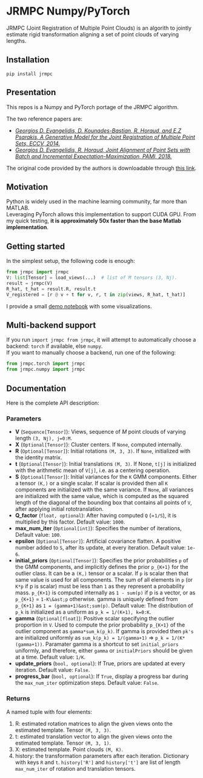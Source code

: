 # JRMPC Numpy/PyTorch

JRMPC (Joint Registration of Multiple Point Clouds) is an algorith to jointly estimate rigid transformation aligning a set of point clouds of varying lengths.

## Installation

`pip install jrmpc`

## Presentation

This repos is a Numpy and PyTorch portage of the JRMPC algorithm.

The two reference papers are:     
- [*Georgios D. Evangelidis, D. Kounades-Bastian, R. Horaud, and E.Z Psarakis,
A Generative Model for the Joint Registration of Multiple Point Sets, ECCV, 2014.*](https://hal.science/hal-01019661v3)
- [*Georgios D. Evangelidis, R. Horaud,
Joint Alignment of Point Sets with Batch and Incremental Expectation-Maximization, PAMI, 2018.*](https://inria.hal.science/hal-01413414/file/EvangelidisHoraud-final.pdf)

The original code provided by the authors is downloadable through [this link](https://team.inria.fr/perception/files/2015/05/JRMPC_v0.9.4.zip).


## Motivation

Python is widely used in the machine learning community, far more than MATLAB.  
Leveraging PyTorch allows this implementation to support CUDA GPU. From my quick testing, **it is approximately 50x faster than the base Matlab implementation**.


## Getting started

In the simplest setup, the following code is enough:
```python
from jrmpc import jrmpc
V: list[Tensor] = load_views(...)  # list of M tensors (3, Nj).
result = jrmpc(V)
R_hat, t_hat = result.R, result.t
V_registered = [r @ v + t for v, r, t in zip(views, R_hat, t_hat)]
```

I provide a small [demo notebook](demo.ipynb) with some visualizations. 


## Multi-backend support

If you run `import jrmpc from jrmpc`, it will attempt to automatically choose a backend: `torch` if available, else `numpy`.      
If you want to manually choose a backend, run one of the following:
```python
from jrmpc.torch import jrmpc
from jrmpc.numpy import jrmpc
```


## Documentation

Here is the complete API description:


### Parameters

- **V** (`Sequence[Tensor]`): Views, sequence of $M$ point clouds of varying length `(3, Nj), j=0:M`.
- **X** (`Optional[Tensor]`): Cluster centers. If `None`, computed internally.
- **R** (`Optional[Tensor]`):
    Initial rotations `(M, 3, 3)`. If `None`, initialized with the identity matrix.
- **t** (`Optional[Tensor]`):
    Initial translations `(M, 3)`. If None, `t[j]` is initialized with the arithmetic mean of `V[j]`,
    i.e. as a centering operation.
- **S** (`Optional[Tensor]`):
    Initial variances for the `K` GMM components. Either a tensor `(K,)` or a single scalar.
    If scalar is provided then all `K` components are initialized with the same variance.
    If `None`, all variances are initialized with the same value, which is computed as the squared length of
    the diagonal of the bounding box that contains all points of `V`, after applying initial rototranslation.
- **Q_factor** (`float, optional`):
    After having computed `Q` (=`1/S`), it is multiplied by this factor. Default value: `1000`.
- **max_num_iter** (`Optional[int]`):
    Specifies the number of iterations, Default value: `100`.
- **epsilon** (`Optional[Tensor]`):
    Artificial covariance flatten. A positive number added to `S`, after its update, at every iteration.
    Default value: `1e-6`.
- **initial_priors** (`Optional[Tensor]`):
    Specifies the prior probabilities `p` of the GMM components, and implicitly defines the prior `p_{K+1}`
    for the outlier class. It can be a `(K,)` tensor or a scalar. If `p` is scalar then that same value is
    used for all components. The sum of all elements in `p` (or `K*p` if p is scalar) must be less than `1`
    as they represent a probability mass. `p_{K+1}` is computed internally as `1 - sum(p)` if p is a vector,
    or as `p_{K+1}` = `1-K\&ast;p` otherwise. gamma is uniquely defined from `p_{K+1}` as `1 = (gamma+1)&ast;sum(p)`.
    Default value: The distribution of `p_k` is initialized as a uniform as `p_k = 1/(K+1), k=0:K`.
- **gamma** (`Optional[float]`):
    Positive scalar specifying the outlier proportion in `V`. Used to compute the prior probability
    `p_{K+1}` of the outlier component as `gamma*sum_k(p_k)`. If gamma is provided then `pk's` are
    initialized uniformly as `sum_k(p_k) = 1/(gamma+1)` => `p_k = 1/(K*(gamma+1))`. Paramater gamma is a
    shortcut to set `initial_priors` uniformly, and therefore, either  `gamma` or `initialPriors`
    should be given at a time. Default value: `1/K`.
- **update_priors** (`bool, optional`):
    If True, priors are updated at every iteration.
    Default value: `False`.
- **progress_bar** (`bool, optional`):
    If `True`, display a progress bar during the `max_num_iter` optimization steps.
    Default value: `False`.

### Returns

A named tuple with four elements:
1. R: estimated rotation matrices to align the given views onto the estimated template. Tensor `(M, 3, 3)`.
2. t: estimated translation vector to align the given views onto the estimated template. Tensor `(M, 3, 1)`.
3. X: estimated template. Point clouds `(M, K)`.
4. history: the transformation parameters after each iteration. Dictionary with keys `R` and `t`. 
`history['R']` and `history['t']` are list of length `max_num_iter` of rotation and translation tensors. 